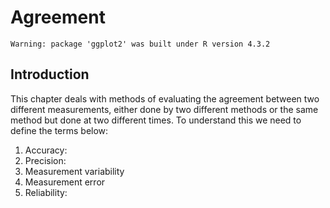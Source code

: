 # Agreement


```
Warning: package 'ggplot2' was built under R version 4.3.2
```



## Introduction
This chapter deals with methods of evaluating the agreement between two different 
measurements, either done by two different methods or the same method but done at 
two different times. To understand this we need to define the terms below:

1. Accuracy: 
1. Precision:
1. Measurement variability
1. Measurement error
1. Reliability:
